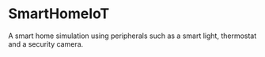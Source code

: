 # SmartHomeIoT
A smart home simulation using peripherals such as a smart light, thermostat and a security camera.